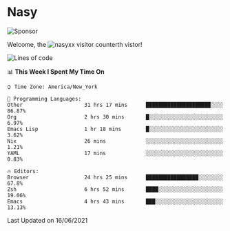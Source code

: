 # Nasy

<!--
<p align="center">
<img height="200" src="https://github-readme-stats.vercel.app/api?username=nasyxx&count_private=true&show_icons=true&theme=dracula&include_all_commits=true"/>
<img height="200" src="https://github-readme-stats.vercel.app/api/top-langs/?username=nasyxx&theme=dracula&hide=html,jupyter+notebook&count_private=true&show_icons=true"/>
</p>

  
----------------
-->

![Sponsor](https://img.shields.io/static/v1.svg?label=Sponsor&message=%E2%9D%A4&logo=GitHub&style=flat&color=pink)
 
Welcome, the ![nasyxx visitor counter](https://count.getloli.com/get/@nasyxx?theme=rule34)th vistor!
 
<!--START_SECTION:waka-->
![Lines of code](https://img.shields.io/badge/From%20Hello%20World%20I%27ve%20Written-5.4%20million%20lines%20of%20code-blue)

📊 **This Week I Spent My Time On** 

```text
⌚︎ Time Zone: America/New_York

💬 Programming Languages: 
Other                    31 hrs 17 mins      █████████████████████░░░░   86.87% 
Org                      2 hrs 30 mins       █░░░░░░░░░░░░░░░░░░░░░░░░   6.97% 
Emacs Lisp               1 hr 18 mins        █░░░░░░░░░░░░░░░░░░░░░░░░   3.62% 
Nix                      26 mins             ░░░░░░░░░░░░░░░░░░░░░░░░░   1.21% 
YAML                     17 mins             ░░░░░░░░░░░░░░░░░░░░░░░░░   0.83%

🔥 Editors: 
Browser                  24 hrs 25 mins      █████████████████░░░░░░░░   67.8% 
Zsh                      6 hrs 52 mins       ████░░░░░░░░░░░░░░░░░░░░░   19.06% 
Emacs                    4 hrs 43 mins       ███░░░░░░░░░░░░░░░░░░░░░░   13.13%

```


 Last Updated on 16/06/2021
<!--END_SECTION:waka-->

<!-- ![visitors](https://visitor-badge.laobi.icu/badge?page_id=nasyxx.nasyxx) -->
